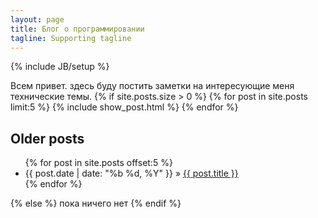 ```yaml
---
layout: page
title: Блог о программировании
tagline: Supporting tagline
---
```

{% include JB/setup %}

Всем привет. здесь буду постить заметки на интересующие меня технические темы.
{% if site.posts.size > 0 %}
{% for post in site.posts limit:5 %}
  {% include show_post.html %}
{% endfor %}

<h2>Older posts</h2>

<ul class="posts">
  {% for post in site.posts offset:5 %}
    <li><span class="date">{{ post.date | date: "%b %d, %Y" }}</span> &raquo; <a href="{{ post.url }}">{{ post.title }}</a></li>
  {% endfor %}
</ul>

{% else %}
пока ничего нет
{% endif %}
